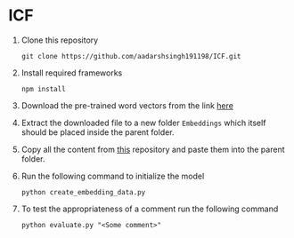 # ICF
1. Clone this repository 

     ``` git clone https://github.com/aadarshsingh191198/ICF.git ```
     
2. Install required frameworks 

     ``` npm install ```

3. Download the pre-trained word vectors from the link [here](http://nlp.stanford.edu/data/glove.6B.zip)

4. Extract the downloaded file to a new folder `Embeddings` which itself should be placed inside the parent folder.

5. Copy all the content from [this](https://github.com/dhanushsr/Inappropriate-Content-Filter) repository and paste them into the parent folder.

6. Run the following command to initialize the model

     ``` python create_embedding_data.py ```
7. To test the appropriateness of a comment run the following command

     ``` python evaluate.py "<Some comment>" ```
